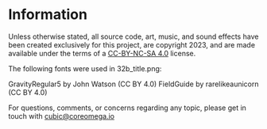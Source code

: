 Information
===========

Unless otherwise stated, all source code, art, music, and sound effects have been created exclusively for this project, are copyright 2023, and are made available under the terms of a [CC-BY-NC-SA 4.0](https://creativecommons.org/licenses/by-nc-sa/4.0/) license.

The following fonts were used in 32b_title.png:

GravityRegular5 by John Watson (CC BY 4.0)
FieldGuide by rarelikeaunicorn (CC BY 4.0)

For questions, comments, or concerns regarding any topic, please get in touch with cubic@coreomega.io
